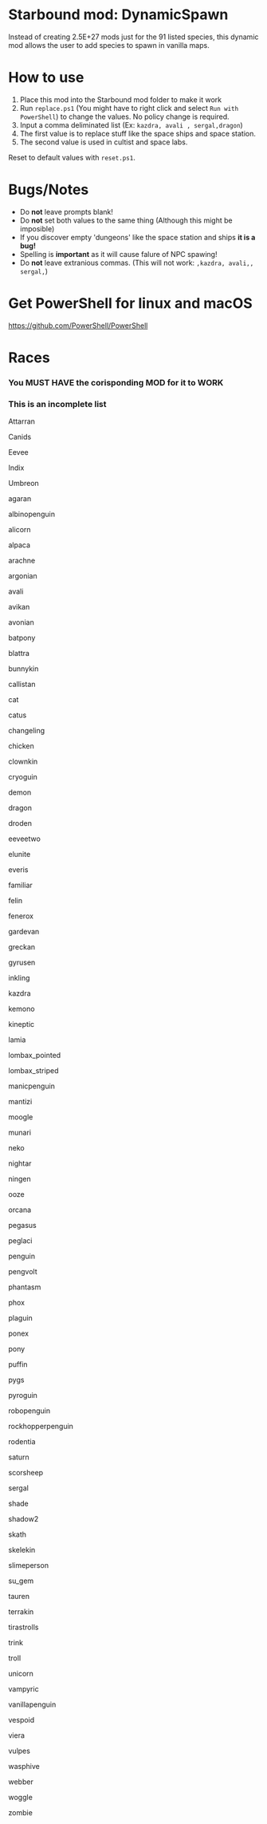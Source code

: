 # Starbound mod: DynamicSpawn
Instead of creating 2.5E+27 mods just for the 91 listed species, this dynamic mod allows the user to add species to spawn in vanilla maps.  
# How to use
1) Place this mod into the Starbound mod folder to make it work
2) Run `replace.ps1` (You might have to right click and select `Run with PowerShell`) to change the values.  No policy change is required.
3) Input a comma deliminated list (Ex: `kazdra, avali , sergal,dragon`)
4) The first value is to replace stuff like the space ships and space station.
5) The second value is used in cultist and space labs.

Reset to default values with `reset.ps1`.

# Bugs/Notes
* Do __not__ leave prompts blank!
* Do __not__ set both values to the same thing (Although this might be imposible)
* If you discover empty 'dungeons' like the space station and ships __it is a bug!__
* Spelling is __important__ as it will cause falure of NPC spawing!
* Do __not__ leave extranious commas.  (This will not work: `,kazdra, avali,, sergal,`)

# Get PowerShell for linux and macOS
https://github.com/PowerShell/PowerShell

# Races
### You MUST HAVE the corisponding MOD for it to WORK
### This is an incomplete list
Attarran

Canids

Eevee

Indix

Umbreon

agaran

albinopenguin

alicorn

alpaca

arachne

argonian

avali

avikan

avonian

batpony

blattra

bunnykin

callistan

cat

catus

changeling

chicken

clownkin

cryoguin

demon

dragon

droden

eeveetwo

elunite

everis

familiar

felin

fenerox

gardevan

greckan

gyrusen

inkling

kazdra

kemono

kineptic

lamia

lombax_pointed

lombax_striped

manicpenguin

mantizi

moogle

munari

neko

nightar

ningen

ooze

orcana

pegasus

peglaci

penguin

pengvolt

phantasm

phox

plaguin

ponex

pony

puffin

pygs

pyroguin

robopenguin

rockhopperpenguin

rodentia

saturn

scorsheep

sergal

shade

shadow2

skath

skelekin

slimeperson

su_gem

tauren

terrakin

tirastrolls

trink

troll

unicorn

vampyric

vanillapenguin

vespoid

viera

vulpes

wasphive

webber

woggle

zombie
